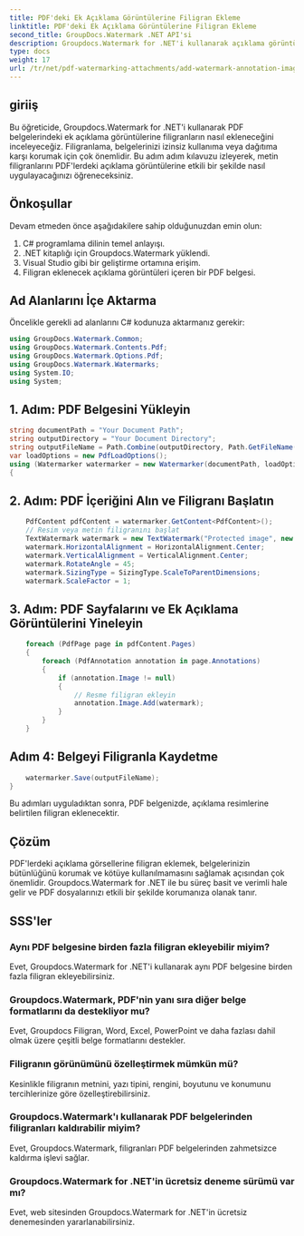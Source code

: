```yaml
---
title: PDF'deki Ek Açıklama Görüntülerine Filigran Ekleme
linktitle: PDF'deki Ek Açıklama Görüntülerine Filigran Ekleme
second_title: GroupDocs.Watermark .NET API'si
description: Groupdocs.Watermark for .NET'i kullanarak açıklama görüntülerine filigran ekleyerek PDF belgelerinizi nasıl koruyacağınızı öğrenin.
type: docs
weight: 17
url: /tr/net/pdf-watermarking-attachments/add-watermark-annotation-images-pdf/
---
```

## giriiş
Bu öğreticide, Groupdocs.Watermark for .NET'i kullanarak PDF belgelerindeki ek açıklama görüntülerine filigranların nasıl ekleneceğini inceleyeceğiz. Filigranlama, belgelerinizi izinsiz kullanıma veya dağıtıma karşı korumak için çok önemlidir. Bu adım adım kılavuzu izleyerek, metin filigranlarını PDF'lerdeki açıklama görüntülerine etkili bir şekilde nasıl uygulayacağınızı öğreneceksiniz.
## Önkoşullar
Devam etmeden önce aşağıdakilere sahip olduğunuzdan emin olun:
1. C# programlama dilinin temel anlayışı.
2. .NET kitaplığı için Groupdocs.Watermark yüklendi.
3. Visual Studio gibi bir geliştirme ortamına erişim.
4. Filigran eklenecek açıklama görüntüleri içeren bir PDF belgesi.

## Ad Alanlarını İçe Aktarma
Öncelikle gerekli ad alanlarını C# kodunuza aktarmanız gerekir:
```csharp
using GroupDocs.Watermark.Common;
using GroupDocs.Watermark.Contents.Pdf;
using GroupDocs.Watermark.Options.Pdf;
using GroupDocs.Watermark.Watermarks;
using System.IO;
using System;
```
## 1. Adım: PDF Belgesini Yükleyin
```csharp
string documentPath = "Your Document Path";
string outputDirectory = "Your Document Directory";
string outputFileName = Path.Combine(outputDirectory, Path.GetFileName(documentPath));
var loadOptions = new PdfLoadOptions();
using (Watermarker watermarker = new Watermarker(documentPath, loadOptions))
{
```
## 2. Adım: PDF İçeriğini Alın ve Filigranı Başlatın
```csharp
    PdfContent pdfContent = watermarker.GetContent<PdfContent>();
    // Resim veya metin filigranını başlat
    TextWatermark watermark = new TextWatermark("Protected image", new Font("Arial", 8));
    watermark.HorizontalAlignment = HorizontalAlignment.Center;
    watermark.VerticalAlignment = VerticalAlignment.Center;
    watermark.RotateAngle = 45;
    watermark.SizingType = SizingType.ScaleToParentDimensions;
    watermark.ScaleFactor = 1;
```
## 3. Adım: PDF Sayfalarını ve Ek Açıklama Görüntülerini Yineleyin
```csharp
    foreach (PdfPage page in pdfContent.Pages)
    {
        foreach (PdfAnnotation annotation in page.Annotations)
        {
            if (annotation.Image != null)
            {
                // Resme filigran ekleyin
                annotation.Image.Add(watermark);
            }
        }
    }
```
## Adım 4: Belgeyi Filigranla Kaydetme
```csharp
    watermarker.Save(outputFileName);
}
```
Bu adımları uyguladıktan sonra, PDF belgenizde, açıklama resimlerine belirtilen filigran eklenecektir.

## Çözüm
PDF'lerdeki açıklama görsellerine filigran eklemek, belgelerinizin bütünlüğünü korumak ve kötüye kullanılmamasını sağlamak açısından çok önemlidir. Groupdocs.Watermark for .NET ile bu süreç basit ve verimli hale gelir ve PDF dosyalarınızı etkili bir şekilde korumanıza olanak tanır.
## SSS'ler
### Aynı PDF belgesine birden fazla filigran ekleyebilir miyim?
Evet, Groupdocs.Watermark for .NET'i kullanarak aynı PDF belgesine birden fazla filigran ekleyebilirsiniz.
### Groupdocs.Watermark, PDF'nin yanı sıra diğer belge formatlarını da destekliyor mu?
Evet, Groupdocs Filigran, Word, Excel, PowerPoint ve daha fazlası dahil olmak üzere çeşitli belge formatlarını destekler.
### Filigranın görünümünü özelleştirmek mümkün mü?
Kesinlikle filigranın metnini, yazı tipini, rengini, boyutunu ve konumunu tercihlerinize göre özelleştirebilirsiniz.
### Groupdocs.Watermark'ı kullanarak PDF belgelerinden filigranları kaldırabilir miyim?
Evet, Groupdocs.Watermark, filigranları PDF belgelerinden zahmetsizce kaldırma işlevi sağlar.
### Groupdocs.Watermark for .NET'in ücretsiz deneme sürümü var mı?
Evet, web sitesinden Groupdocs.Watermark for .NET'in ücretsiz denemesinden yararlanabilirsiniz.